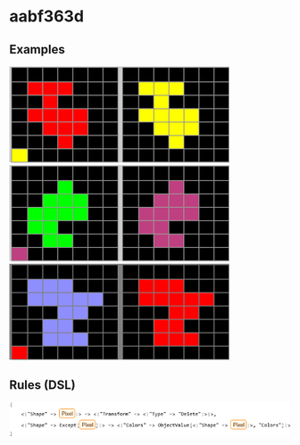 # aabf363d

## Examples

![ARC examples for aabf363d](examples.png?raw=true)

## Rules (DSL)

![DSL rules for aabf363d](rules.png?raw=true)

